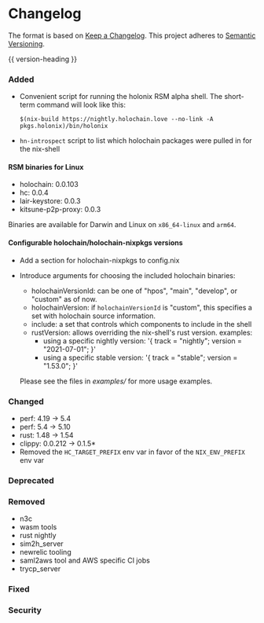 # Changelog
The format is based on [Keep a Changelog](https://keepachangelog.com/en/1.0.0/).
This project adheres to [Semantic Versioning](https://semver.org/spec/v2.0.0.html).

{{ version-heading }}

### Added
* Convenient script for running the holonix RSM alpha shell. The short-term command will look like this:

    `$(nix-build https://nightly.holochain.love --no-link -A pkgs.holonix)/bin/holonix`
* `hn-introspect` script to list which holochain packages were pulled in for the nix-shell

#### RSM binaries for Linux
* holochain: 0.0.103
* hc: 0.0.4
* lair-keystore: 0.0.3
* kitsune-p2p-proxy: 0.0.3

Binaries are available for Darwin and Linux on `x86_64-linux` and `arm64`.

#### Configurable holochain/holochain-nixpkgs versions
* Add a section for holochain-nixpkgs to config.nix
* Introduce arguments for choosing the included holochain binaries:

  * holochainVersionId: can be one of "hpos", "main", "develop", or "custom" as of now.
  * holochainVersion: if `holochainVersionId` is "custom", this specifies a set with holochain source information.
  * include: a set that controls which components to include in the shell
  * rustVersion: allows overriding the nix-shell's rust version. examples:
      * using a specific nightly version: '{ track = "nightly"; version = "2021-07-01"; }'
      * using a specific stable version: '{ track = "stable"; version = "1.53.0"; }'

  Please see the files in _examples/_ for more usage examples.

### Changed
* perf: 4.19 -> 5.4
* perf: 5.4 -> 5.10
* rust: 1.48 -> 1.54
* clippy: 0.0.212 -> 0.1.5*
* Removed the `HC_TARGET_PREFIX` env var in favor of the `NIX_ENV_PREFIX` env var

### Deprecated

### Removed
* n3c
* wasm tools
* rust nightly
* sim2h_server
* newrelic tooling
* saml2aws tool and AWS specific CI jobs
* trycp_server

### Fixed

### Security
